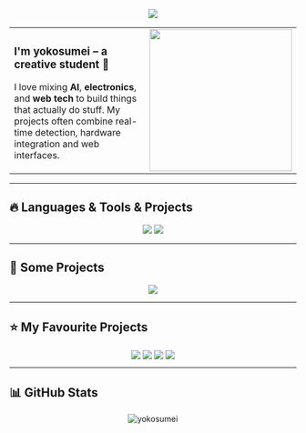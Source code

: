 <!-- OPTIONAL BANNER SUS -->
<!--
<p align="center">
  <img src="YOUR_BANNER_LINK_HERE.gif" alt="banner" width="100%" />
</p>
-->

<!-- 👋 Typing animation in loc de "Hi there!" -->
<p align="center">
  <img src="https://readme-typing-svg.herokuapp.com/?lines=Hello,+There!+👋;A+long+time+ago...;In+a+galaxy+far+far+away...&center=true&size=30" />
</p>

<!-- About me: text + gif fără delimitare -->
<table>
  <tr>
    <td>
      <h3>I'm <strong>yokosumei</strong> – a creative student 🙂</h3>
      <p>I love mixing <strong>AI</strong>, <strong>electronics</strong>, and <strong>web tech</strong> to build things that actually do stuff.  
      My projects often combine real-time detection, hardware integration and web interfaces.</p>
    </td>
    <td>
      <img src="https://media1.giphy.com/media/v1.Y2lkPTc5MGI3NjExODZqMmM2aHoyNWlsbGQyOGdxNjVkanRsdXEyOWo3MWNyMXQ4OWg3MyZlcD12MV9pbnRlcm5hbF9naWZfYnlfaWQmY3Q9Zw/10fS0TJxfFRDLW/giphy.gif" width="250" />
    </td>
  </tr>
</table>

---

## 🔥 Languages & Tools & Projects

<p align="center">
  <img src="https://skillicons.dev/icons?i=python,html,css,js,cpp,pytorch,opencv,raspberrypi,arduino,bash&theme=dark&perline=10" />
  <img src="https://img.shields.io/badge/YOLOv8-vision%20AI-blueviolet?logo=python&logoColor=white" />
</p>

---

## 🚀 Some Projects

<p align="center">
  <img align="center" src="https://github-readme-stats.vercel.app/api/pin/?username=yokosumei&repo=yolo-stream-app&theme=react&border_color=61dafb&border_radius=10" />
</p>

---

## ⭐ My Favourite Projects

<p align="center">
  <img align="center" src="https://github-readme-stats.vercel.app/api/pin/?username=ultralytics&repo=ultralytics&theme=react&border_color=61dafb&border_radius=10" />
  <img align="center" src="https://github-readme-stats.vercel.app/api/pin/?username=tensorflow&repo=models&theme=react&border_color=61dafb&border_radius=10" />
  <img align="center" src="https://github-readme-stats.vercel.app/api/pin/?username=openai&repo=openai-python&theme=react&border_color=61dafb&border_radius=10" />
  <img align="center" src="https://github-readme-stats.vercel.app/api/pin/?username=processing&repo=p5.js&theme=react&border_color=61dafb&border_radius=10" />
</p>

---

## 📊 GitHub Stats

<p align="center">
  <img src="https://github-readme-stats.vercel.app/api/top-langs?username=yokosumei&show_icons=true&locale=en&layout=compact" alt="yokosumei" />
</p>
